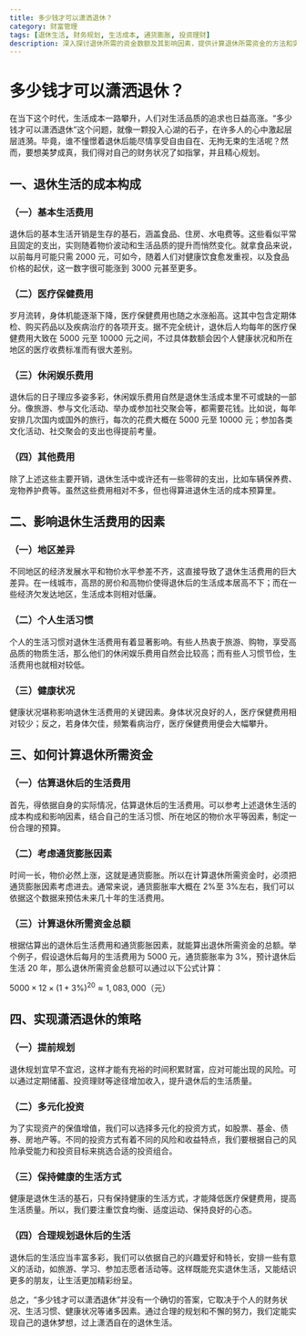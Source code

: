 ```yaml
---
title: 多少钱才可以潇洒退休？
category: 财富管理
tags: [退休生活, 财务规划, 生活成本, 通货膨胀, 投资理财]
description: 深入探讨退休所需的资金数额及其影响因素，提供计算退休所需资金的方法和实现潇洒退休的策略，助力您规划理想的退休生活。
---
```

# 多少钱才可以潇洒退休？
在当下这个时代，生活成本一路攀升，人们对生活品质的追求也日益高涨。“多少钱才可以潇洒退休”这个问题，就像一颗投入心湖的石子，在许多人的心中激起层层涟漪。毕竟，谁不憧憬着退休后能尽情享受自由自在、无拘无束的生活呢？然而，要想美梦成真，我们得对自己的财务状况了如指掌，并且精心规划。

## 一、退休生活的成本构成

### （一）基本生活费用
退休后的基本生活开销是生存的基石，涵盖食品、住房、水电费等。这些看似平常且固定的支出，实则随着物价波动和生活品质的提升而悄然变化。就拿食品来说，以前每月可能只需 2000 元，可如今，随着人们对健康饮食愈发重视，以及食品价格的起伏，这一数字很可能涨到 3000 元甚至更多。

### （二）医疗保健费用
岁月流转，身体机能逐渐下降，医疗保健费用也随之水涨船高。这其中包含定期体检、购买药品以及疾病治疗的各项开支。据不完全统计，退休后人均每年的医疗保健费用大致在 5000 元至 10000 元之间，不过具体数额会因个人健康状况和所在地区的医疗收费标准而有很大差别。

### （三）休闲娱乐费用
退休后的日子理应多姿多彩，休闲娱乐费用自然是退休生活成本里不可或缺的一部分。像旅游、参与文化活动、举办或参加社交聚会等，都需要花钱。比如说，每年安排几次国内或国外的旅行，每次的花费大概在 5000 元至 10000 元；参加各类文化活动、社交聚会的支出也得提前考量。

### （四）其他费用
除了上述这些主要开销，退休生活中或许还有一些零碎的支出，比如车辆保养费、宠物养护费等。虽然这些费用相对不多，但也得算进退休生活的成本预算里。

## 二、影响退休生活费用的因素

### （一）地区差异
不同地区的经济发展水平和物价水平参差不齐，这直接导致了退休生活费用的巨大差异。在一线城市，高昂的房价和高物价使得退休后的生活成本居高不下；而在一些经济欠发达地区，生活成本则相对低廉。

### （二）个人生活习惯
个人的生活习惯对退休生活费用有着显著影响。有些人热衷于旅游、购物，享受高品质的物质生活，那么他们的休闲娱乐费用自然会比较高；而有些人习惯节俭，生活费用也就相对较低。

### （三）健康状况
健康状况堪称影响退休生活费用的关键因素。身体状况良好的人，医疗保健费用相对较少；反之，若身体欠佳，频繁看病治疗，医疗保健费用便会大幅攀升。

## 三、如何计算退休所需资金

### （一）估算退休后的生活费用
首先，得依据自身的实际情况，估算退休后的生活费用。可以参考上述退休生活的成本构成和影响因素，结合自己的生活习惯、所在地区的物价水平等因素，制定一份合理的预算。

### （二）考虑通货膨胀因素
时间一长，物价必然上涨，这就是通货膨胀。所以在计算退休所需资金时，必须把通货膨胀因素考虑进去。通常来说，通货膨胀率大概在 2%至 3%左右，我们可以依据这个数据来预估未来几十年的生活费用。

### （三）计算退休所需资金总额
根据估算出的退休后生活费用和通货膨胀因素，就能算出退休所需资金的总额。举个例子，假设退休后每月的生活费用为 5000 元，通货膨胀率为 3%，预计退休后生活 20 年，那么退休所需资金总额可以通过以下公式计算：

$5000×12×(1 + 3\%)^{20} ≈ 1,083,000$（元）

## 四、实现潇洒退休的策略

### （一）提前规划
退休规划宜早不宜迟，这样才能有充裕的时间积累财富，应对可能出现的风险。可以通过定期储蓄、投资理财等途径增加收入，提升退休后的生活质量。

### （二）多元化投资
为了实现资产的保值增值，我们可以选择多元化的投资方式，如股票、基金、债券、房地产等。不同的投资方式有着不同的风险和收益特点，我们要根据自己的风险承受能力和投资目标来挑选合适的投资组合。

### （三）保持健康的生活方式
健康是退休生活的基石，只有保持健康的生活方式，才能降低医疗保健费用，提高生活质量。所以，我们要注重饮食均衡、适度运动、保持良好的心态。

### （四）合理规划退休后的生活
退休后的生活应当丰富多彩，我们可以依据自己的兴趣爱好和特长，安排一些有意义的活动，如旅游、学习、参加志愿者活动等。这样既能充实退休生活，又能结识更多的朋友，让生活更加精彩纷呈。

总之，“多少钱才可以潇洒退休”并没有一个确切的答案，它取决于个人的财务状况、生活习惯、健康状况等诸多因素。通过合理的规划和不懈的努力，我们定能实现自己的退休梦想，过上潇洒自在的退休生活。